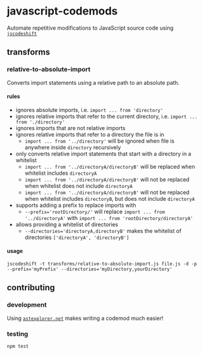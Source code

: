 # javascript-codemods
Automate repetitive modifications to JavaScript source code using [`jscodeshift`](https://github.com/facebook/jscodeshift)

## transforms
### relative-to-absolute-import
Converts import statements using a relative path to an absolute path.
#### rules
- ignores absolute imports, i.e. `import ... from 'directory'`
- ignores relative imports that refer to the current directory, i.e. `import ... from './directory'`
- ignores imports that are not relative imports
- ignores relative imports that refer to a directory the file is in
  - `import ... from '../directory'` will be ignored when file is anywhere inside `directory` recursively
- only converts relative import statements that start with a directory in a whitelist
  - `import ... from '../directoryA/directoryB'` will be replaced when whitelist includes `directoryA`
  - `import ... from '../directoryA/directoryB'` will not be replaced when whitelist does not include `directoryA`
  - `import ... from '../directoryA/directoryB'` will not be replaced when whitelist includes `directoryB`, but does not include `directoryA`
- supports adding a prefix to replace imports with
  - `--prefix='rootDirectory/'` will replace `import ... from '../directoryA'` with `import ... from 'rootDirectory/directoryA'`
- allows providing a whitelist of directories
  - `--directories='directoryA,directoryB'` makes the whitelist of directories `['directoryA', 'directoryB']`
#### usage
```
jscodeshift -t transforms/relative-to-absolute-import.js file.js -d -p --prefix='myPrefix' --directories='myDirectory,yourDirectory'
```

## contributing
### development
Using [`astexplorer.net`](https://astexplorer.net/) makes writing a codemod much easier!
### testing
```
npm test
```
